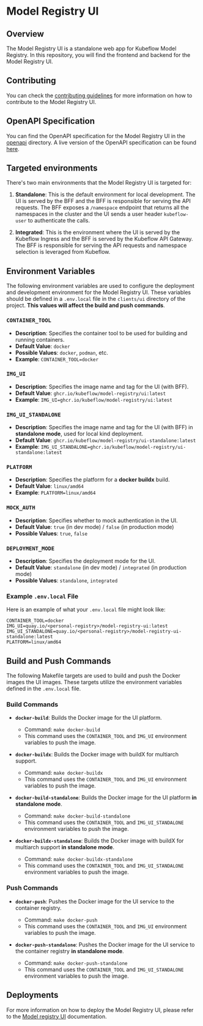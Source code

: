 [frontend requirements]: ./frontend/docs/dev-setup.md#requirements
[BFF requirements]: ./bff/README.md#pre-requisites
[Model registry UI]: ./docs/README.md
[contributing guidelines]: ./CONTRIBUTING.md

# Model Registry UI

## Overview

The Model Registry UI is a standalone web app for Kubeflow Model Registry. In this repository, you will find the frontend and backend for the Model Registry UI.

## Contributing

You can check the [contributing guidelines] for more information on how to contribute to the Model Registry UI.

## OpenAPI Specification

You can find the OpenAPI specification for the Model Registry UI in the [openapi](./api/openapi) directory.
A live version of the OpenAPI specification can be found [here](https://petstore.swagger.io/?url=https://raw.githubusercontent.com/kubeflow/model-registry/main/clients/ui/api/openapi/mod-arch.yaml#/).

## Targeted environments

There's two main environments that the Model Registry UI is targeted for:

1. **Standalone**: This is the default environment for local development. The UI is served by the BFF and the BFF is responsible for serving the API requests. The BFF exposes a `/namespace` endpoint that returns all the namespaces in the cluster and the UI sends a user header `kubeflow-user` to authenticate the calls.

2. **Integrated**: This is the environment where the UI is served by the Kubeflow Ingress and the BFF is served by the Kubeflow API Gateway. The BFF is responsible for serving the API requests and namespace selection is leveraged from Kubeflow.

## Environment Variables

The following environment variables are used to configure the deployment and development environment for the Model Registry UI. These variables should be defined in a `.env.local` file in the `clients/ui` directory of the project. **This values will affect the build and push commands**.

### `CONTAINER_TOOL`

* **Description**: Specifies the container tool to be used for building and running containers.
* **Default Value**: `docker`
* **Possible Values**: `docker`, `podman`, etc.
* **Example**: `CONTAINER_TOOL=docker`

### `IMG_UI`

* **Description**: Specifies the image name and tag for the UI (with BFF).
* **Default Value**: `ghcr.io/kubeflow/model-registry/ui:latest`
* **Example**: `IMG_UI=ghcr.io/kubeflow/model-registry/ui:latest`

### `IMG_UI_STANDALONE`

* **Description**: Specifies the image name and tag for the UI (with BFF) in **standalone mode**, used for local kind deployment.
* **Default Value**: `ghcr.io/kubeflow/model-registry/ui-standalone:latest`
* **Example**: `IMG_UI_STANDALONE=ghcr.io/kubeflow/model-registry/ui-standalone:latest`

### `PLATFORM`

* **Description**: Specifies the platform for a **docker buildx** build.
* **Default Value**: `linux/amd64`
* **Example**: `PLATFORM=linux/amd64`

### `MOCK_AUTH`

* **Description**: Specifies whether to mock authentication in the UI.
* **Default Value**: `true` (in dev mode) / `false` (in production mode)
* **Possible Values**: `true`, `false`

### `DEPLOYMENT_MODE`

* **Description**: Specifies the deployment mode for the UI.
* **Default Value**: `standalone` (in dev mode) / `integrated` (in production mode)
* **Possible Values**: `standalone`, `integrated`

### Example `.env.local` File

Here is an example of what your `.env.local` file might look like:

```shell
CONTAINER_TOOL=docker
IMG_UI=quay.io/<personal-registry>/model-registry-ui:latest
IMG_UI_STANDALONE=quay.io/<personal-registry>/model-registry-ui-standalone:latest
PLATFORM=linux/amd64
```

## Build and Push Commands

The following Makefile targets are used to build and push the Docker images the UI images. These targets utilize the environment variables defined in the `.env.local` file.

### Build Commands

* **`docker-build`**: Builds the Docker image for the UI platform.
  * Command: `make docker-build`
  * This command uses the `CONTAINER_TOOL` and `IMG_UI` environment variables to push the image.

* **`docker-buildx`**: Builds the Docker image with buildX for multiarch support.
  * Command: `make docker-buildx`
  * This command uses the `CONTAINER_TOOL` and `IMG_UI` environment variables to push the image.

* **`docker-build-standalone`**: Builds the Docker image for the UI platform **in standalone mode**.
  * Command: `make docker-build-standalone`
  * This command uses the `CONTAINER_TOOL` and `IMG_UI_STANDALONE` environment variables to push the image.

* **`docker-buildx-standalone`**: Builds the Docker image with buildX for multiarch support **in standalone mode**.
  * Command: `make docker-buildx-standalone`
  * This command uses the `CONTAINER_TOOL` and `IMG_UI_STANDALONE` environment variables to push the image.

### Push Commands

* **`docker-push`**: Pushes the Docker image for the UI service to the container registry.
  * Command: `make docker-push`
  * This command uses the `CONTAINER_TOOL` and `IMG_UI` environment variables to push the image.

* **`docker-push-standalone`**: Pushes the Docker image for the UI service to the container registry **in standalone mode**.
  * Command: `make docker-push-standalone`
  * This command uses the `CONTAINER_TOOL` and `IMG_UI_STANDALONE` environment variables to push the image.

## Deployments

For more information on how to deploy the Model Registry UI, please refer to the [Model registry UI] documentation.
